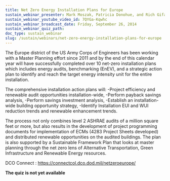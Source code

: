 ```yaml
---
title: Net Zero Energy Installation Plans for Europe
sustain_webinar_presenter: Mark Moszak, Patricia Donohue, and Rich Gifaldi
sustain_webinar_youtube_video_id: 7QYGa-Kqwhc
sustain_webinar_broadcast_date: Friday, September 26, 2014
sustain_webinar_quiz_path:
doc_type: sustain_webinar
slug: /sustain/webinars/net-zero-energy-installation-plans-for-europe
---
```


The Europe district of the US Army Corps of Engineers has been working with a Master Planning effort since 2011 and by the end of this calendar year will have successfully completed over 10 net-zero installation plans which includes energy audits, benchmarking (EnEV), and a strategic action plan to identify and reach the target energy intensity unit for the entire installation.

The comprehensive installation action plans will:
-Project efficiency and renewable audit opportunities installation-wide,
-Perform payback savings analysis,
-Perform savings investment analysis,
-Establish an installation-wide building opportunity strategy,
-Identify Installation EUI and WUI reduction trends and renewable enhancement trends.

The process not only combines level 2 ASHRAE audits of a million square feet or more, but also results in the development of project programming documents for implementation of ECMs (4283 Project Sheets developed) and distributed renewable opportunities on the audited buildings. The plan is also supported by a Sustainable Framework Plan that looks at master planning through the net zero lens of Alternative Transportation, Green Infrastructure and Renewable Energy resources.

DCO Connect : https://connectcol.dco.dod.mil/netzeroeurope/

**The quiz is not yet available**
